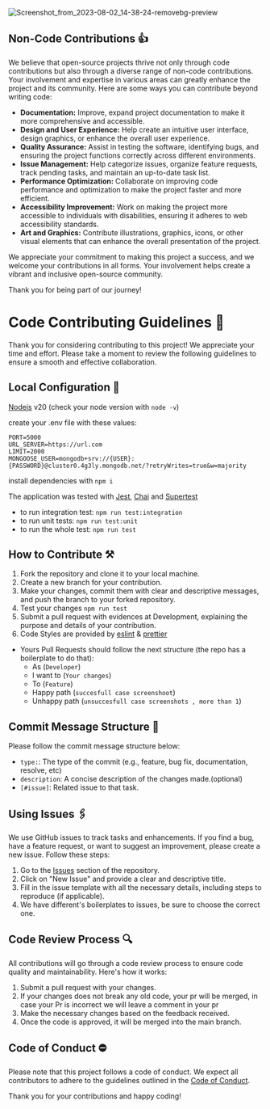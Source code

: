 ![Screenshot_from_2023-08-02_14-38-24-removebg-preview](https://github.com/yamilt351/scraper/assets/88646148/9788c6da-e1f1-4110-b75a-1748b5f7af23)

## Non-Code Contributions 👍

We believe that open-source projects thrive not only through code contributions but also through a diverse range of non-code contributions. Your involvement and expertise in various areas can greatly enhance the project and its community. Here are some ways you can contribute beyond writing code:

- **Documentation:** Improve, expand project documentation to make it more comprehensive and accessible.
- **Design and User Experience:** Help create an intuitive user interface, design graphics, or enhance the overall user experience.
- **Quality Assurance:** Assist in testing the software, identifying bugs, and ensuring the project functions correctly across different environments.
- **Issue Management:** Help categorize issues, organize feature requests, track pending tasks, and maintain an up-to-date task list.
- **Performance Optimization:** Collaborate on improving code performance and optimization to make the project faster and more efficient.
- **Accessibility Improvement:** Work on making the project more accessible to individuals with disabilities, ensuring it adheres to web accessibility standards.
- **Art and Graphics:** Contribute illustrations, graphics, icons, or other visual elements that can enhance the overall presentation of the project.

We appreciate your commitment to making this project a success, and we welcome your contributions in all forms. Your involvement helps create a vibrant and inclusive open-source community.

Thank you for being part of our journey!

# Code Contributing Guidelines 📌

Thank you for considering contributing to this project! We appreciate your time and effort. Please take a moment to review the following guidelines to ensure a smooth and effective collaboration.
## Local Configuration 🔧 <a name="Local-Configuration"></a>

[Nodejs](https://nodejs.org/en) v20 (check your node version with `node -v`)

create your .env file with these values:

```
PORT=5000
URL_SERVER=https://url.com
LIMIT=2000
MONGOOSE_USER=mongodb+srv://{USER}:{PASSWORD}@cluster0.4g3ly.mongodb.net/?retryWrites=true&w=majority

```

install dependencies with `npm i`

The application was tested with [Jest](https://jestjs.io/docs/getting-started), [Chai](https://www.chaijs.com/) and [Supertest](https://github.com/visionmedia/supertest)

- to run integration test:
  `npm run test:integration`
- to run unit tests:
  `npm run test:unit`
- to run the whole test:
  `npm run test`
  
## How to Contribute  ⚒️
1. Fork the repository and clone it to your local machine.
2. Create a new branch for your contribution.
3. Make your changes, commit them with clear and descriptive messages, and push the branch to your forked repository.
4. Test your changes `npm run test`
5. Submit a pull request with evidences at Development, explaining the purpose and details of your contribution.
6. Code Styles are provided by [eslint](https://github.com/neoclide/coc-eslint) & [prettier](https://github.com/neoclide/coc-prettier)
- Yours Pull Requests should follow the next structure (the repo has a boilerplate to do that):
  - As (`Developer`)
  - I want to (`Your changes`)
  - To (`Feature`)
  - Happy path (`succesfull case screenshoot`)
  - Unhappy path (`unsuccesfull case screenshots , more than 1`)
  
## Commit Message Structure 📝

Please follow the commit message structure below:

- `type:`: The type of the commit (e.g., feature, bug fix, documentation, resolve, etc)
- `description`: A concise description of the changes made.(optional)
- `[#issue]`: Related issue to that task.

## Using Issues 🖇️

We use GitHub issues to track tasks and enhancements. If you find a bug, have a feature request, or want to suggest an improvement, please create a new issue. Follow these steps:

1. Go to the [Issues](https://github.com/yamilt351/scraper/issues) section of the repository.
2. Click on "New Issue" and provide a clear and descriptive title.
3. Fill in the issue template with all the necessary details, including steps to reproduce (if applicable).
4. We have different's boilerplates to issues, be sure to choose the correct one.

 ## Code Review Process 🔍

All contributions will go through a code review process to ensure code quality and maintainability. Here's how it works:

1. Submit a pull request with your changes.
2. If your changes does not break any old code, your pr will be merged, in case your Pr is incorrect we will leave a comment in your pr
3. Make the necessary changes based on the feedback received.
4. Once the code is approved, it will be merged into the main branch.

## Code of Conduct ⛔

Please note that this project follows a code of conduct. We expect all contributors to adhere to the guidelines outlined in the [Code of Conduct](./CODE_OF_CONDUCT.md).

Thank you for your contributions and happy coding!
